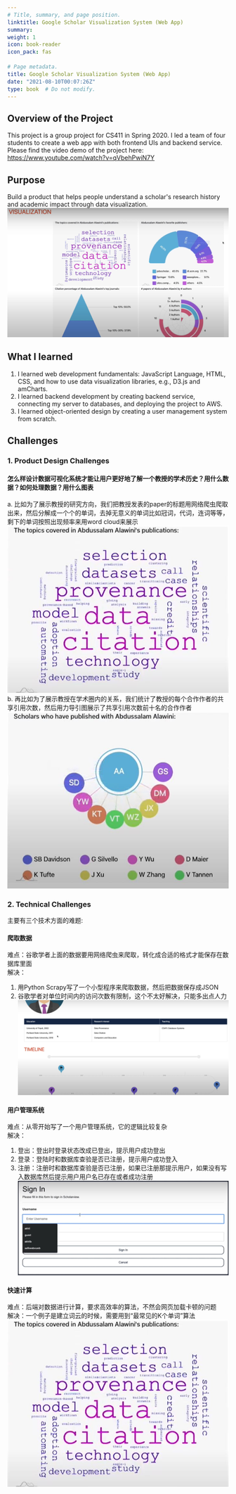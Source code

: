 ```yaml
---
# Title, summary, and page position.
linktitle: Google Scholar Visualization System (Web App)
summary: 
weight: 1
icon: book-reader
icon_pack: fas

# Page metadata.
title: Google Scholar Visualization System (Web App)
date: "2021-08-10T00:07:26Z"
type: book  # Do not modify.
---
```



## Overview of the Project
This project is a group project for CS411 in Spring 2020. I led a team of four students to create a web app with both frontend UIs and backend service. Please find the video demo of the project here: https://www.youtube.com/watch?v=qVbehPwiN7Y

## Purpose
Build a product that helps people understand a scholar's research history and academic impact through data visualization.
![image info](./images/vis.JPG)

## What I learned
1. I learned web development fundamentals: JavaScript Language, HTML, CSS, and how to use data visualization libraries, e.g., D3.js and amCharts.
2. I learned backend development by creating backend service, connecting my server to databases, and deploying the project to AWS.
3. I learned object-oriented design by creating a user management system from scratch.

## Challenges
### 1. Product Design Challenges
#### 怎么样设计数据可视化系统才能让用户更好地了解一个教授的学术历史？用什么数据？如何处理数据？用什么图表
a. 比如为了展示教授的研究方向，我们把教授发表的paper的标题用网络爬虫爬取出来，然后分解成一个个的单词，去掉无意义的单词比如冠词，代词，连词等等，剩下的单词按照出现频率来用word cloud来展示\
![image info](./images/word_cloud.JPG)
b. 再比如为了展示教授在学术圈内的关系，我们统计了教授的每个合作作者的共享引用次数，然后用力导引图展示了共享引用次数前十名的合作作者
![image info](./images/force_diagram.JPG)

### 2. Technical Challenges
主要有三个技术方面的难题:
#### 爬取数据
难点：谷歌学者上面的数据要用网络爬虫来爬取，转化成合适的格式才能保存在数据库里面\
解决：
1. 用Python Scrapy写了一个小型程序来爬取数据，然后把数据保存成JSON
2. 谷歌学者对单位时间内的访问次数有限制，这个不太好解决，只能多出点人力
![image info](./images/scholar_info.JPG)
#### 用户管理系统
难点：从零开始写了一个用户管理系统，它的逻辑比较复杂\
解决： 
1. 登出：登出时登录状态改成已登出，提示用户成功登出
2. 登录：登陆时和数据库查验是否已注册，提示用户成功登入
3. 注册：注册时和数据库查验是否已注册，如果已注册那提示用户，如果没有写入数据库然后提示用户用户名已存在或者成功注册
![image info](./images/user_system.JPG)
#### 快速计算
难点：后端对数据进行计算，要求高效率的算法，不然会网页加载卡顿的问题\
解决：一个例子是建立词云的时候，需要用到“最常见的K个单词”算法
![image info](./images/word_cloud.JPG)
